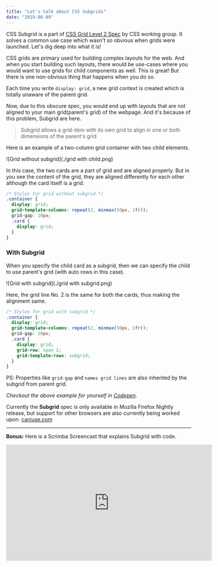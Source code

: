 ```yaml
---
title: "Let's talk about CSS Subgrids"
date: "2019-06-09"
---
```


CSS Subgrid is a part of <a href="https://www.w3.org/TR/css-grid-2/" target="_blank">CSS Grid Level 2 Spec</a> by CSS working group. It solves a common use case which wasn't so obvious when grids were launched. Let's dig deep into what it is!

CSS grids are primary used for building complex layouts for the web. And when you start building such layouts, there would be use-cases where you would want to use grids for child components as well. This is great! But there is one non-obvious thing that happens when you do so.

Each time you write `display: grid`, a new grid context is created which is totally unaware of the parent grid.

Now, due to this obscure spec, you would end up with layouts that are not aligned to your main grid(parent's grid) of the webpage. And it's because of this problem, Subgrid are here.

> Subgrid allows a grid-item with its own grid to align in one or both dimensions of the parent's grid

Here is an example of a two-column grid container with two child elements.

![Grid without subgrid](./grid with child.png)

In this case, the two cards are a part of grid and are aligned properly. But in you see the content of the grid, they are aligned differently for each other although the card itself is a grid.

```css
/* Styles for grid without subgrid */
.container {
  display: grid;
  grid-template-columns: repeat(2, minmax(50px, 1fr));
  grid-gap: 10px;
  .card {
    display: grid;
  }
}
```

### With Subgrid

When you specify the child card as a subgrid, then we can specify the child to use parent's grid (with auto rows in this case).

![Grid with subgrid](./grid with subgrid.png)

Here, the grid line No. 2 is the same for both the cards, thus making the alignment same.

```css
/* Styles for grid with subgrid */
.container {
  display: grid;
  grid-template-columns: repeat(2, minmax(50px, 1fr));
  grid-gap: 10px;
  .card {
    display: grid;
    grid-row: span 2;
    grid-template-rows: subgrid;
  }
}
```

PS: Properties like `grid-gap` and `names grid lines` are also inherited by the subgrid from parent grid.

_Checkout the above example for yourself in [Codepen](https://codepen.io/apvarun/pen/RmXOzX)._

Currently the __Subgrid__ spec is only available in Mozilla Firefox Nightly release, but support for other browsers are also currently being worked upon. [caniuse.com](https://caniuse.com/#feat=css-subgrid)

---

__Bonus:__ Here is a Scrimba Screencast that explains Subgrid with code.

<iframe width="560" height="315" src="https://scrimba.com/c/cgq2knS6" frameborder="0"></iframe>
